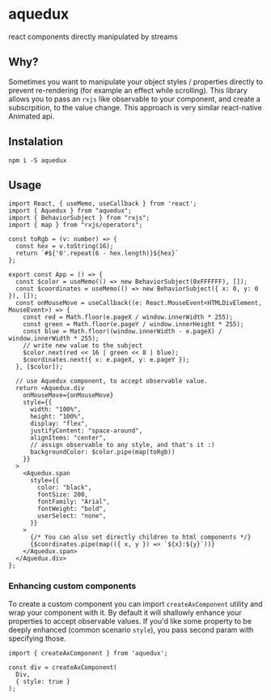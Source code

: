 # aquedux
react components directly manipulated by streams

## Why?

Sometimes you want to manipulate your object styles / properties directly to prevent re-rendering (for example an effect while scrolling).
This library allows you to pass an `rxjs` like observable to your component, and create a subscrpition, to the value change.
This approach is very similar react-native Animated api.

## Instalation

```
npm i -S aquedux
```

## Usage

```
import React, { useMemo, useCallback } from 'react';
import { Aquedux } from "aquedux";
import { BehaviorSubject } from "rxjs";
import { map } from "rxjs/operators";

const toRgb = (v: number) => {
  const hex = v.toString(16);
  return `#${'0'.repeat(6 - hex.length)}${hex}`
};

export const App = () => {
  const $color = useMemo(() => new BehaviorSubject(0xFFFFFF), []);
  const $coordinates = useMemo(() => new BehaviorSubject({ x: 0, y: 0 }), []);
  const onMouseMove = useCallback((e: React.MouseEvent<HTMLDivElement, MouseEvent>) => {
    const red = Math.floor(e.pageX / window.innerWidth * 255);
    const green = Math.floor(e.pageY / window.innerHeight * 255);
    const blue = Math.floor((window.innerWidth - e.pageX) / window.innerWidth * 255);
    // write new value to the subject
    $color.next(red << 16 | green << 8 | blue);
    $coordinates.next({ x: e.pageX, y: e.pageY });
  }, [$color]);

  // use Aquedux component, to accept observable value.
  return <Aquedux.div
    onMouseMove={onMouseMove}
    style={{
      width: "100%",
      height: "100%",
      display: "flex",
      justifyContent: "space-around",
      alignItems: "center",
      // assign observable to any style, and that's it :)
      backgroundColor: $color.pipe(map(toRgb))
    }}
  >
    <Aquedux.span
      style={{
        color: "black",
        fontSize: 200,
        fontFamily: "Arial",
        fontWeight: "bold",
        userSelect: "none",
      }}
    >
      {/* You can also set directly children to html components */}
      {$coordinates.pipe(map(({ x, y }) => `${x}:${y}`))}
    </Aquedux.span>
  </Aquedux.div>
};
```

### Enhancing custom components

To create a custom component you can import `createAxComponent` utility and wrap your component with it. By default it will shallowly enhance your properties to accept observable values. If you'd like some property to be deeply enhanced (common scenario `style`), you pass second param with specifying those.

```
import { createAxComponent } from 'aquedux';

const div = createAxComponent(
  Div,
  { style: true }
);
```
